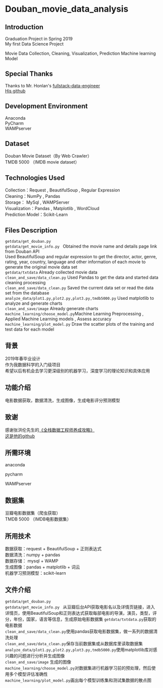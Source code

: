 # Douban_movie_data_analysis


Introduction
-------
Graduation Project in Spring 2019  
My first Data Science Project  
  
Movie Data Collection, Cleaning, Visualization,  Prediction Machine learning Model

Special Thanks
------
Thanks to Mr. Honlan's [fullstack-data-engineer](https://github.com/Honlan/fullstack-data-engineer)  
[His github](https://github.com/Honlan)

Development Environment
----
Anaconda  
PyCharm   
WAMPserver  

Dataset
----
Douban Movie Dataset（By Web Crawler）   
TMDB 5000  （IMDB movie dataset）  

Technologies Used
----
Collection：Request , BeautifulSoup , Regular Expression  
Cleaning：NumPy , Pandas   
Storage： MySql , WAMPServer  
Visualization：Pandas , Matplotlib , WordCloud  
Prediction Model：Scikit-Learn  


Files Description
----

`getdata/get_douban.py `  
`getdata/get_movie_info.py ` 
Obtained the movie name and details page link from Douban API  
Used BeautifulSoup and regular expression to get the director, actor, genre, rating, year, country, language and other information of each movie to generate the original movie data set  
`getdata/txtdata`  Already collected movie data  
`clean_and_save/data_clean.py` Used Pandas to get the data and started data cleaning processing  
`clean_and_save/data_clean.py` Saved the current data set or read the data set from the database  
`analyze_data/plot1.py,plot2.py,plot3.py,tmdb5000.py` Used matplotlib to analyze and generate charts  
`clean_and_save/image` Already generate charts   
`machine_learning/choose_model.py`Machine Learning Preprocessing , Applied Machine Learning models , Assess accuracy  
`machine_learning/plot_model.py` Draw the scatter plots of the training and test data for each model  









背景
-------
2019年春毕业设计  
作为我数据科学的入门级项目  
希望以后有机会去学习更深级别的机器学习，深度学习的理论知识和具体应用  

功能介绍
--------
电影数据获取，数据清洗，生成图像，生成电影评分预测模型  

致谢
------
感谢张洪伦先生的[《全栈数据工程师养成攻略》](https://study.163.com/course/introduction.htm?courseId=1003520028&_trace_c_p_k2_=8b69b2c7cb8d4907ab91750cfb537e9b)  
[这是他的github](https://github.com/Honlan)

所需环境
----
anaconda  

pycharm  

WAMPserver

数据集
----
豆瓣电影数据集（爬虫获取）   
TMDB 5000  （IMDB电影数据集）  

所用技术
----
数据获取：request + BeautifulSoup + 正则表达式  
数据清洗：numpy + pandas   
数据存储： mysql + WAMP   
生成图像：pandas + matplotlib + 词云  
机器学习预测模型：scikit-learn  


文件介绍
----

`getdata/get_douban.py `  
`getdata/get_movie_info.py ` 
从豆瓣后台API获取电影名以及详情页链接，进入详情页，使用BeautifulSoup和正则表达式获取每部电影的导演，演员，类型，评分，年份，国家，语言等信息，生成原始电影数据集 
`getdata/txtdata.py`获取的电影数据  
`clean_and_save/data_clean.py`使用pandas获取电影数据集，做一系列的数据清洗处理  
`clean_and_save/data_clean.py`保存当前数据集或从数据库里读取数据集  
`analyze_data/plot1.py,plot2.py,plot3.py,tmdb5000.py`使用matplotlib库对感兴趣的问题进行分析并生成图像  
`clean_and_save/image` 生成的图像  
`machine_learning/choose_model.py`对数据集进行机器学习前的预处理，然后使用多个模型评估准确性  
`machine_learning/plot_model.py`画出每个模型训练集和测试集数据的散点图  



